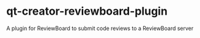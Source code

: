 qt-creator-reviewboard-plugin
=============================

A plugin for ReviewBoard to submit code reviews to a ReviewBoard server
